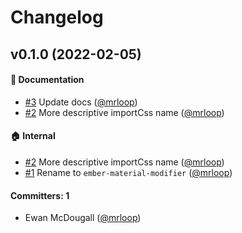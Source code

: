 # Changelog

## v0.1.0 (2022-02-05)

#### :memo: Documentation
* [#3](https://github.com/mrloop/ember-material-modifier/pull/3) Update docs ([@mrloop](https://github.com/mrloop))
* [#2](https://github.com/mrloop/ember-material-modifier/pull/2) More descriptive importCss name ([@mrloop](https://github.com/mrloop))

#### :house: Internal
* [#2](https://github.com/mrloop/ember-material-modifier/pull/2) More descriptive importCss name ([@mrloop](https://github.com/mrloop))
* [#1](https://github.com/mrloop/ember-material-modifier/pull/1) Rename to `ember-material-modifier` ([@mrloop](https://github.com/mrloop))

#### Committers: 1
- Ewan McDougall ([@mrloop](https://github.com/mrloop))
